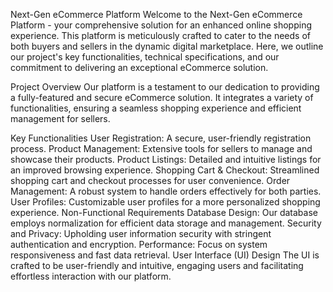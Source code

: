 Next-Gen eCommerce Platform
Welcome to the Next-Gen eCommerce Platform - your comprehensive solution for an enhanced online shopping experience. This platform is meticulously crafted to cater to the needs of both buyers and sellers in the dynamic digital marketplace. Here, we outline our project's key functionalities, technical specifications, and our commitment to delivering an exceptional eCommerce solution.

Project Overview
Our platform is a testament to our dedication to providing a fully-featured and secure eCommerce solution. It integrates a variety of functionalities, ensuring a seamless shopping experience and efficient management for sellers.

Key Functionalities
User Registration: A secure, user-friendly registration process.
Product Management: Extensive tools for sellers to manage and showcase their products.
Product Listings: Detailed and intuitive listings for an improved browsing experience.
Shopping Cart & Checkout: Streamlined shopping cart and checkout processes for user convenience.
Order Management: A robust system to handle orders effectively for both parties.
User Profiles: Customizable user profiles for a more personalized shopping experience.
Non-Functional Requirements
Database Design: Our database employs normalization for efficient data storage and management.
Security and Privacy: Upholding user information security with stringent authentication and encryption.
Performance: Focus on system responsiveness and fast data retrieval.
User Interface (UI) Design
The UI is crafted to be user-friendly and intuitive, engaging users and facilitating effortless interaction with our platform.
